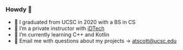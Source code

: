 ### Howdy 👋

- 🏫 I graduated from UCSC in 2020 with a BS in CS
- 🔭 I’m a private instructor with [iDTech](https://www.linkedin.com/company/id-tech-camps/)
- 🌱 I’m currently learning C++ and Kotlin
- 💬 Email me with questions about my projects -> atscott@ucsc.edu

<!--
**alexthescott/alexthescott** is a ✨ _special_ ✨ repository because its `README.md` (this file) appears on your GitHub profile.

Here are some ideas to get you started:

- 🔭 I’m currently working on ...
- 🌱 I’m currently learning ...
- 👯 I’m looking to collaborate on ...
- 🤔 I’m looking for help with ...
- 💬 Ask me about ...
- 📫 How to reach me: ...
- 😄 Pronouns: ...
- ⚡ Fun fact: ...
-->
